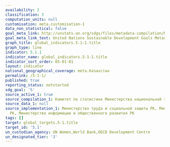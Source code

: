 ```yaml
---
availability: 2
classification: 3
computation_units: null
customisation: meta.customisation-1
data_non_statistical: false
goal_meta_link: http://unstats.un.org/sdgs/files/metadata-compilation/Metadata-Goal-5.pdf
goal_meta_link_text: United Nations Sustainable Development Goals Metadata (pdf 634kB)
graph_title: global_indicators.5-1-1.title
graph_type: line
indicator: 5.1.1
indicator_name: global_indicators.5-1-1.title
indicator_sort_order: 05-01-01
layout: indicator
national_geographical_coverage: meta.Казахстан
permalink: /5-1-1/
published: true
reporting_status: notstarted
sdg_goal: '5'
source_active_1: true
source_compilation_1: Комитет по статистике Министерства национальной экономики РК
source_data_1: null
source_implementation_1: Министерство труда и социальной защиты РК, Министерство здравоохранения
  РК, Министерство информации и общественного развития РК
tags: []
target: global_targets.5-1.title
target_id: '5.1'
un_custodian_agency: UN Women,World Bank,OECD Development Centre
un_designated_tier: '3'
---
```

